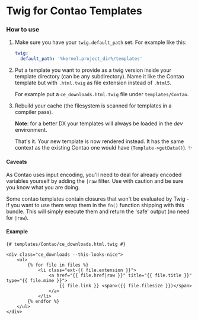 # Twig for Contao Templates

### How to use
1. Make sure you have your `twig.default_path` set. For example like this:
    ```yaml
    twig:
      default_path: '%kernel.project_dir%/templates' 
    ``` 

2. Put a template you want to provide as a twig version inside your template
   directory (can be any subdirectory). Name it like the Contao template
   but with `.html.twig` as file extension instead of `.html5`.
   
   For example put a `ce_downloads.html.twig` file under `templates/Contao`.
 
3. Rebuild your cache (the filesystem is scanned for templates in a compiler pass).
   
   **Note**: for a better DX your templates will always
             be loaded in the *dev* environment.  
   
   That's it. Your new template is now rendered instead. It has the same context
   as the existing Contao one would have (`Template->getData()`). :sparkles:

#### Caveats
As Contao uses input encoding, you'll need to deal for already encoded variables
yourself by adding the `|raw` filter. Use with caution and be sure you know what
you are doing.

Some contao templates contain closures that won't be evaluated by Twig - if you
want to use them wrap them in the `fn()` function shipping with this bundle. 
This will simply execute them and return the 'safe' output (no need for `|raw`). 
   
#### Example
```twig
{# templates/Contao/ce_downloads.html.twig #}

<div class="ce_downloads --this-looks-nice">    
    <ul>
        {% for file in files %}
            <li class="ext-{{ file.extension }}">
                <a href="{{ file.href|raw }}" title="{{ file.title }}" type="{{ file.mime }}">
                    {{ file.link }} <span>({{ file.filesize }})</span>
                </a>
            </li>
        {% endfor %}
    </ul>
</div>
```